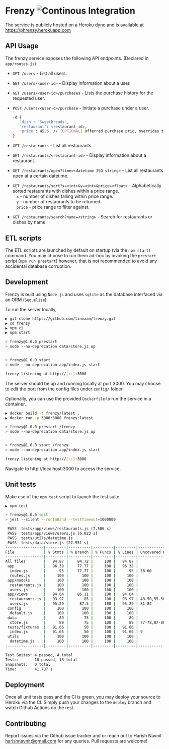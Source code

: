 # Frenzy ![Continous Integration](https://github.com/tinvaan/frenzy/actions/workflows/ci.yml/badge.svg)

The service is publicly hosted on a Heroku dyno and is available at https://phrenzy.herokuapp.com

## API Usage

The frenzy service exposes the following API endpoints. (Declared in `app/routes.js`)

* `GET /users` - List all users.
* `GET /users/<user-id>` - Display information about a user.
* `GET /users/<user-id>/purchases` - Lists the purchase history for the requested user.
* `POST /users/<user-d>/purchase` - Initiate a purchase under a user.
   ```bash
   -d {
      'dish': 'Sweetbreads',
      'restaurant': <restaurant-id>,
      'price': 45.6  // [OPTIONAL] Offerred purchase pric, overrides the price given on the menu
   }
   ```

* `GET /restaurants` - List all restaurants.
* `GET /restaurants/<restaurant-id>` - Display information about a restaurant.
* `GET /restaurants/open?time=<datetime ISO string>` - List all restaurants open at a certain datetime.
* `GET /restaurants/sort?x=<int>&y=<int>&price=<float>` - Alphabetically sorted restaurants with dishes within a price range. <br/>
    &nbsp; &nbsp;`x` - number of dishes falling within price range. <br/>
    &nbsp; &nbsp;`y` - number of restaurants to be returned. <br/>
    &nbsp; &nbsp;`price` - price range to filter against.
* `GET /restaurants/search?name=<string>` - Search for restaurants or dishes by name.

## ETL scripts
The ETL scripts are launched by default on startup (via the `npm start`) command.
You may choose to run them ad-hoc by invoking the `prestart` script (`npm run prestart`) however, that is not recommended to avoid any accidental database corruption.

## Development

Frenzy is built using `Node.js` and uses `sqlite` as the database interfaced via an ORM (`Sequelize`).

To run the server locally,

```bash
▶ git clone https://github.com/tinvaan/frenzy.git
▶ cd frenzy
▶ npm ci
▶ npm start

> frenzy@1.0.0 prestart
> node --no-deprecation data/store.js up


> frenzy@1.0.0 start
> node --no-deprecation app/index.js start

frenzy listening at http://[::]:3000

```

The server should be up and running locally at port 3000. You may choose to edit the port from the config files under `config/` folder.

Optionally, you can use the provided `Dockerfile` to run the service in a container.
```bash
▶ docker build -t frenzy/latest .
▶ docker run -p 3000:3000 frenzy:latest

> frenzy@1.0.0 prestart /frenzy
> node --no-deprecation data/store.js up


> frenzy@1.0.0 start /frenzy
> node --no-deprecation app/index.js start

frenzy listening at http://[::]:3000

```
Navigate to http://localhost:3000 to access the service.

## Unit tests

Make use of the `npm test` script to launch the test suite.
```bash
▶ npm test

> frenzy@1.0.0 test
> jest --silent --runInBand --testTimeout=1000000

 PASS  tests/app/views/restaurants.js (7.506 s)
 PASS  tests/app/views/users.js (6.023 s)
 PASS  tests/utils/datetime.js
 PASS  tests/data/store.js (27.551 s)
-----------------|---------|----------|---------|---------|--------------------
File             | % Stmts | % Branch | % Funcs | % Lines | Uncovered Line #s
-----------------|---------|----------|---------|---------|--------------------
All files        |   94.87 |    84.72 |     100 |   94.87 |
 app             |   96.38 |    77.77 |     100 |   96.38 |
  index.js       |      95 |    77.77 |     100 |      95 | 58-60
  routes.js      |     100 |      100 |     100 |     100 |
 app/models      |     100 |      100 |     100 |     100 |
  restaurants.js |     100 |      100 |     100 |     100 |
  users.js       |     100 |      100 |     100 |     100 |
 app/views       |   94.64 |    86.11 |     100 |   94.64 |
  restaurants.js |   93.97 |       85 |     100 |   93.97 | 48-50,55-56
  users.js       |   95.29 |     87.5 |     100 |   95.29 | 81-84
 config          |     100 |      100 |     100 |     100 |
  default.js     |     100 |      100 |     100 |     100 |
 data            |      89 |       75 |     100 |      89 |
  store.js       |      89 |       75 |     100 |      89 | 77-78,87-88,94-100
 tests/fixtures  |   91.66 |       50 |     100 |   91.66 |
  index.js       |   91.66 |       50 |     100 |   91.66 | 9
 utils           |     100 |      100 |     100 |     100 |
  datetime.js    |     100 |      100 |     100 |     100 |
-----------------|---------|----------|---------|---------|--------------------

Test Suites: 4 passed, 4 total
Tests:       18 passed, 18 total
Snapshots:   0 total
Time:        41.787 s
```

## Deployment

Once all unit tests pass and the CI is green, you may deploy your source to Heroku via the CI. Simply push your changes to the `deploy` branch and watch Github Actions do the rest.


## Contributing

Report issues via the Github issue tracker and or reach out to Harish Navnit <harishnavnit@gmail.com> for any queries. Pull requests are welcome!
